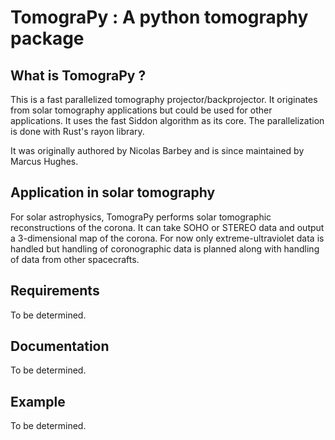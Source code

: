 # TomograPy : A python tomography package

## What is TomograPy ?

This is a fast parallelized tomography projector/backprojector.  It originates from solar tomography applications but could be used for other applications. It uses the fast Siddon algorithm as its core. The parallelization is done with Rust's rayon library.

It was originally authored by Nicolas Barbey and is since maintained by Marcus Hughes.

## Application in solar tomography

For solar astrophysics, TomograPy performs solar tomographic reconstructions of the corona. It can take SOHO or STEREO data and output a 3-dimensional map of the corona. For now only extreme-ultraviolet data is handled but handling of coronographic data is planned along with handling of data from other spacecrafts.

## Requirements

To be determined.

## Documentation

To be determined.

## Example

To be determined.

